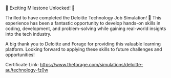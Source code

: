 🌟 Exciting Milestone Unlocked! 🌟

Thrilled to have completed the Deloitte Technology Job Simulation! 🚀 This experience has been a fantastic opportunity to develop hands-on skills in coding, development, and problem-solving while gaining real-world insights into the tech industry.

A big thank you to Deloitte and Forage for providing this valuable learning platform. Looking forward to applying these skills to future challenges and opportunities!


 Certificate Link:  https://www.theforage.com/simulations/deloitte-au/technology-fz0w
